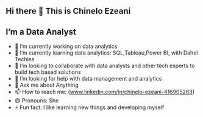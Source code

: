 ## Hi there 👋 This is Chinelo Ezeani
## I’m a Data Analyst 




- 🔭 I’m currently working on data analytics 
- 🌱 I’m currently learning data analytics: SQL,Tableau,Power BI, with Dahel Techies
- 👯 I’m looking to collaborate with data analysts and other tech experts to build tech based solutions 
- 🤔 I’m looking for help with data management and analytics
- 💬 Ask me about Anything
- 📫 How to reach me: (www.linkedin.com/in/chinelo-ezeani-416905263)
- 😄 Pronouns: She
- ⚡ Fun fact: I like learning new things and developing myself

